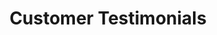 ---
title: "Customer Testimonials"
description: ""
bg_image: "images/horses-services.jpg"
layout: "reviews"
draft: false

########################### testimonials #############################
about:
  enable : true
  title : "What Our Customers Have to Say:"
  content : '{{< reviews >}}'
  
---